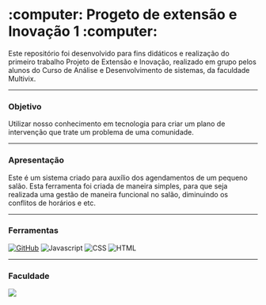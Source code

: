 <h1>
     <span>  :computer: Progeto de extensão e Inovação 1  :computer: </span>
</h1>


Este repositório foi desenvolvido para fins didáticos e realização do primeiro trabalho Projeto de Extensão e Inovação, realizado em grupo pelos alunos do Curso de Análise e Desenvolvimento de sistemas, da faculdade Multivix. 

---

 ### Objetivo
 Utilizar nosso conhecimento em tecnologia para criar um plano de intervenção que trate um problema de uma comunidade.

 ---


### 	 Apresentação 

Este é um sistema criado para auxílio dos agendamentos de um pequeno salão.
Esta ferramenta foi criada de maneira simples, para que seja realizada uma gestão de maneira funcional no salão, diminuindo os conflitos de horários e etc.

 ---

 ### Ferramentas
 [![GitHub](https://img.shields.io/badge/GitHub-000?style=for-the-badge&logo=github&logoColor=6300c6)](https://docs.github.com/)
 ![Javascript](https://img.shields.io/badge/Javascript-000?style=for-the-badge&logo=javascript&logoColor=ff1c00)
   ![CSS](https://img.shields.io/badge/css-000?style=for-the-badge&logo=css&logoColor=0051ff)
    ![HTML](https://img.shields.io/badge/html-000?style=for-the-badge&logo=html&logoColor=ff1c00)

----

### Faculdade 

 ![](https://img.shields.io/badge/Multivix-970000?style=for-the-badge&logo=multivix&logoColor=ff1c00)
 
 
 
